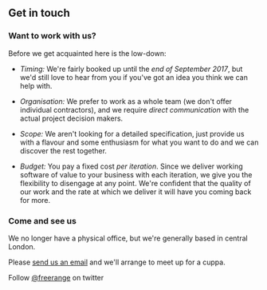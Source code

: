 <div id="contact" class="section group" markdown="1">

## Get in touch

<div id="working-together" markdown="1">

### Want to work with us?

Before we get acquainted here is the low-down:

* *Timing:* We're fairly booked up until the <em>end of September 2017</em>, but we'd still love to hear from you if you've got an idea you think we can help with.

* *Organisation:* We prefer to work as a whole team (we don't offer individual contractors), and we require <em>direct communication</em> with the actual project decision makers.

* *Scope:* We aren't looking for a detailed specification, just provide us with a flavour and some enthusiasm for what you want to do and we can discover the rest together.

* *Budget:* You pay a fixed cost <em>per iteration</em>. Since we deliver working software of value to your business with each iteration, we give you the flexibility to disengage at any point. We're confident that the quality of our work and the rate at which we deliver it will have you coming back for more.

</div>

<div id="address-etc" markdown="1">

### Come and see us

We no longer have a physical office, but we're generally based in central London.

Please [send us an email][email-address] and we'll arrange to meet up for a cuppa.

<p class="twitter">Follow <a href="http://twitter.com/freerange" title="Follow us on twitter">@freerange</a> on twitter</p>

</div>
</div>

[email-address]: mailto:lets@gofreerange.com
